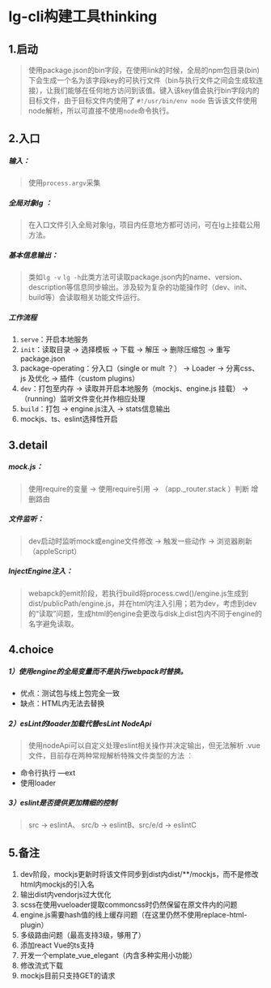 # lg-cli构建工具thinking
## 1.启动
> 使用package.json的bin字段，在使用link的时候，全局的npm包目录(bin)下会生成一个名为该字段key的可执行文件（bin与执行文件之间会生成软连接），让我们能够在任何地方访问到该值。键入该key值会执行bin字段内的目标文件，由于目标文件内使用了 `#!/usr/bin/env node` 告诉该文件使用node解析，所以可直接不使用`node`命令执行。

## 2.入口
##### 输入：
> 使用`process.argv`采集
##### 全局对象lg ：
> 在入口文件引入全局对象lg，项目内任意地方都可访问，可在lg上挂载公用方法。
##### 基本信息输出：
> 类如`lg -v` `lg -h`此类方法可读取package.json内的name、version、description等信息同步输出。涉及较为复杂的功能操作时（dev、init、build等）会读取相关功能文件运行。
##### 工作流程 
1. `serve`：开启本地服务
2. `init`：读取目录 -> 选择模板 -> 下载 -> 解压 -> 删除压缩包 -> 重写package.json
3. package-operating：分入口（single or mult ？） -> Loader -> 分离css、js 及优化 -> 插件（custom plugins） 
4. `dev`：打包至内存 -> 读取并开启本地服务（mockjs、engine.js 挂载） -> （running）监听文件变化并作相应处理
5. `build`：打包 -> engine.js注入 -> stats信息输出
6. mockjs、ts、eslint选择性开启

## 3.detail
##### mock.js：
> 使用require的变量 -> 使用require引用 -> （app._router.stack ）判断 增删路由
##### 文件监听：
> dev启动时监听mock或engine文件修改 -> 触发一些动作 -> 浏览器刷新（appleScript）
##### InjectEngine注入：
> webapck的emit阶段，若执行build将process.cwd()/engine.js生成到dist/publicPath/engine.js，并在html内注入引用；若为dev，考虑到dev的“读取”问题，生成html的engine会更改与disk上dist包内不同于engine的名字避免读取。

## 4.choice
##### 1）使用engine的全局变量而不是执行webpack时替换。
* 优点：测试包与线上包完全一致
* 缺点：HTML内无法去替换
##### 2）esLint的loader加载代替esLint NodeApi
> 使用nodeApi可以自定义处理eslint相关操作并决定输出，但无法解析 .vue 文件，目前存在两种常规解析特殊文件类型的方法 ：
* 命令行执行 —ext
* 使用loader
##### 3）eslint是否提供更加精细的控制
> src -> eslintA、 src/b -> eslintB、src/e/d -> eslintC

## 5.备注
1. dev阶段，mockjs更新时将该文件同步到dist内dist/**/mockjs，而不是修改html内mockjs的引入名
2. 输出dist内vendorjs过大优化
3. scss在使用vueloader提取commoncss时仍然保留在原文件内的问题
4. engine.js需要hash值的线上缓存问题（在这里仍然不使用replace-html-plugin）
5. 多级路由问题（最高支持3级，够用了）
6. 添加react Vue的ts支持
7. 开发一个emplate_vue_elegant（内含多种实用小功能）
8. 修改流式下载
9. mockjs目前只支持GET的请求
	